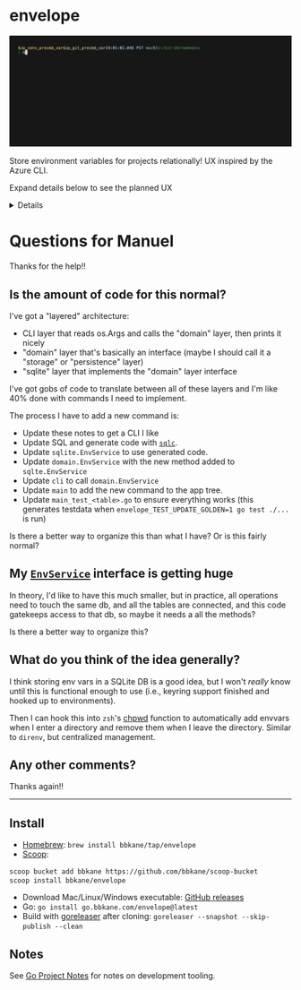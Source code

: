 # envelope

![./demo.gif](./demo.gif)

Store environment variables for projects relationally! UX inspired by the Azure CLI.

Expand details below to see the planned UX

<details>

Not all of these commands are implemented yet (`go run . -h outline` to see what is), but, in general, the UX will look like:

```bash
envelope
    --database ~/.config/envelope.db
    env
        create
            --name $PWD
            --comment "blah"
        delete
            --name $PWD
        list
        print-script
            --name $PWD
            --include-parent-dirs true # try to find an env in parent dirs
            --shell zsh
            --type export | unexport
        show --name $PWD  # Also shows all vars that will be exported
        update ...
        keyringref
            --env-name $PWD
            create
                --env-ref-name other_env_name
                --localvar-ref-name envvar_name
            delete ...
            list
                --env-name
            show
            update ...
        localvar
            --env-name
            create
                --name bob
                --value bob
            delete ...
            list
                --env-name
            show
            update ...
        localref
            --env-name $PWD
            create
                --env-ref-name other_env_name
                --localvar-ref-name envvar_name
            delete ...
            list
                --env-name
            show
            update ...
    keyring
        create --name azure_client_secret ... # prompt for value
        show --name
        update --name ...
        delete --name azure_client_secret
        list --print-values true
```

</details>

# Questions for Manuel

Thanks for the help!!

## Is the amount of code for this normal?

I've got a "layered" architecture:

- CLI layer that reads os.Args and calls the "domain" layer, then prints it nicely
- "domain" layer that's basically an interface (maybe I should call it a "storage" or "persistence" layer)
- "sqlite" layer that implements the "domain" layer interface

I've got gobs of code to translate between all of these layers and I'm like 40% done with commands I need to implement.

The process I have to add a new command is:

- Update these notes to get a CLI I like
- Update SQL and generate code with [`sqlc`](https://sqlc.dev/).
- Update `sqlite.EnvService` to use generated code.
- Update `domain.EnvService` with the new method added to `sqlte.EnvService`
- Update `cli` to call `domain.EnvService`
- Update `main` to add the new command to the app tree.
- Update `main_test_<table>.go` to ensure everything works (this generates testdata when `envelope_TEST_UPDATE_GOLDEN=1 go test ./...` is run)

Is there a better way to organize this than what I have? Or is this fairly normal?

## My [`EnvService`](./domain/env.go) interface is getting huge

In theory, I'd like to have this much smaller, but in practice, all operations need to touch the same db, and all the tables are connected, and this code gatekeeps access to that db, so maybe it needs a all the methods?

Is there a better way to organize this?

## What do you think of the idea generally?

I think storing env vars in a SQLite DB is a good idea, but I won't *really* know until this is functional enough to use (i.e., keyring support finished and hooked up to environments).

Then I can hook this into `zsh`'s [chpwd](https://stackoverflow.com/a/3964198/2958070) function to automatically add envvars when I enter a directory and remove them when I leave the directory. Similar to `direnv`, but centralized management.

## Any other comments?

Thanks again!!

---

## Install

- [Homebrew](https://brew.sh/): `brew install bbkane/tap/envelope`
- [Scoop](https://scoop.sh/):

```
scoop bucket add bbkane https://github.com/bbkane/scoop-bucket
scoop install bbkane/envelope
```

- Download Mac/Linux/Windows executable: [GitHub releases](https://github.com/bbkane/envelope/releases)
- Go: `go install go.bbkane.com/envelope@latest`
- Build with [goreleaser](https://goreleaser.com/) after cloning: `goreleaser --snapshot --skip-publish --clean`

## Notes

See [Go Project Notes](https://www.bbkane.com/blog/go-project-notes/) for notes on development tooling.
